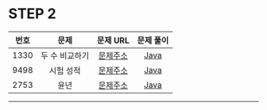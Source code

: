 # STEP 2

| 번호  | 문제                          |                               문제 URL                               |                                                                                                              문제 풀이                                                                                                               |
| :---: | :--------------------------: | :------------------------------------------------------------------: | :----------------------------------------------------------------------------------------------------------------------------------------------------------------------------------------------------------------------------------: |
| 1330 | 두 수 비교하기         | [문제주소](https://www.acmicpc.net/problem/1330)  | [Java](https://github.com/dms873/Algorithm-Problems/blob/master/Baekjoon/src/step2/ComparingTheTwoNumbers.java) |
| 9498 | 시험 성적         | [문제주소](https://www.acmicpc.net/problem/9498)  | [Java](https://github.com/dms873/Algorithm-Problems/blob/master/Baekjoon/src/step2/TestScore.java) |
| 2753 | 윤년         | [문제주소](https://www.acmicpc.net/problem/2753)  | [Java](https://github.com/dms873/Algorithm-Problems/blob/master/Baekjoon/src/step2/LeapYear.java) |



---
